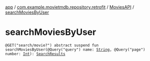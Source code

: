 [app](../../index.md) / [com.example.movietmdb.repository.retrofit](../index.md) / [MoviesAPI](index.md) / [searchMoviesByUser](./search-movies-by-user.md)

# searchMoviesByUser

`@GET("search/movie?") abstract suspend fun searchMoviesByUser(@Query("query") name: `[`String`](https://kotlinlang.org/api/latest/jvm/stdlib/kotlin/-string/index.html)`, @Query("page") number: `[`Int`](https://kotlinlang.org/api/latest/jvm/stdlib/kotlin/-int/index.html)`): `[`SearchResults`](../-search-results/index.md)